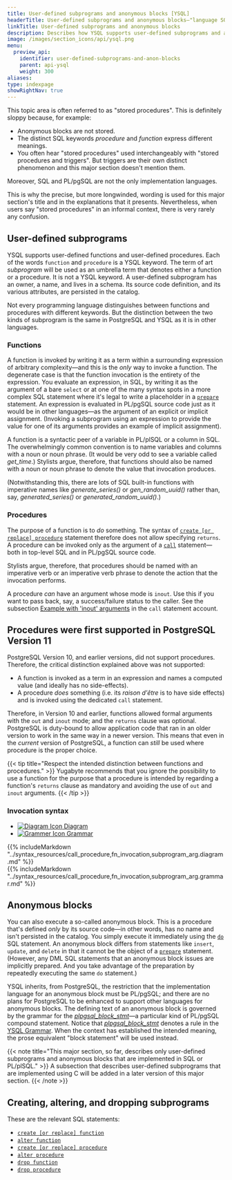 ```yaml
---
title: User-defined subprograms and anonymous blocks [YSQL]
headerTitle: User-defined subprograms and anonymous blocks—"language SQL" and "language plpgsql"
linkTitle: User-defined subprograms and anonymous blocks
description: Describes how YSQL supports user-defined subprograms and anonymous blocks implemented in SQL and PL/pgSQL.
image: /images/section_icons/api/ysql.png
menu:
  preview_api:
    identifier: user-defined-subprograms-and-anon-blocks
    parent: api-ysql
    weight: 300
aliases:
type: indexpage
showRightNav: true
---
```


This topic area is often referred to as "stored procedures". This is definitely sloppy because, for example:

- Anonymous blocks are not stored.
- The distinct SQL keywords _procedure_ and _function_ express different meanings.
- You often hear "stored procedures" used interchangeably with "stored procedures and triggers". But triggers are their own distinct phenomenon and this major section doesn't mention them.

Moreover, SQL and PL/pgSQL are not the only implementation languages.

This is why the precise, but more longwinded, wording is used for this major section's title and in the explanations that it presents. Nevertheless, when users say "stored procedures" in an informal context, there is very rarely any confusion.

## User-defined subprograms

YSQL supports user-defined functions and user-defined procedures. Each of the words `function` and `procedure` is a YSQL keyword. The term of art _subprogram_ will be used as an umbrella term that denotes either a function or a procedure. It is not a YSQL keyword. A user-defined subprogram has an owner, a name, and lives in a schema. Its source code definition, and its various attributes, are persisted in the catalog.

Not every programming language distinguishes between functions and procedures with different keywords. But the distinction between the two kinds of subprogram is the same in PostgreSQL and YSQL as it is in other languages.

### Functions

A function is invoked by writing it as a term within a surrounding expression of arbitrary complexity—and this is the _only_ way to invoke a function. The degenerate case is that the function invocation is the entirety of the expression. You evaluate an expression, in SQL, by writing it as the argument of a bare `select` or at one of the many syntax spots in a more complex SQL statement where it's legal to write a placeholder in a [`prepare`](../the-sql-language/statements/perf_prepare/) statement. An expression is evaluated in PL/pgSQL source code just as it would be in other languages—as the argument of an explicit or implicit assignment. (Invoking a subprogram using an expression to provide the value for one of its arguments provides an example of implicit assignment).

A function is a syntactic peer of a variable in PL/plSQL or a column in SQL. The overwhelmingly common convention is to name variables and columns with a noun or noun phrase. (It would be very odd to see a variable called _get_time_.)  Stylists argue, therefore, that functions should also be named with a noun or noun phrase to denote the value that invocation produces.

(Notwithstanding this, there are lots of SQL built-in functions with imperative names like _generate_series()_ or _gen_random_uuid()_ rather than, say, _generated_series()_ or _generated_random_uuid()_.)

### Procedures

The purpose of a function is to _do_ something. The syntax of [`create [or replace] procedure`](../the-sql-language/statements/ddl_create_procedure/) statement therefore does not allow specifying `returns`. A procedure can be invoked only as the argument of a [`call`](../the-sql-language/statements/cmd_call/) statement—both in top-level SQL and in PL/pgSQL source code.

Stylists argue, therefore, that procedures should be named with an imperative verb or an imperative verb phrase to denote the action that the invocation performs.

A procedure _can_ have an argument whose mode is `inout`. Use this if you want to pass back, say, a success/failure status to the caller. See the subsection [Example with 'inout' arguments](../the-sql-language/statements/cmd_call/) in the `call` statement account.

## Procedures were first supported in PostgreSQL Version 11

PostgreSQL Version 10, and earlier versions, did not support procedures. Therefore, the critical distinction explained above was not supported:

- A function is invoked as a term in an expression and names a computed value (and ideally has no side-effects).
- A procedure _does_ something (i.e. its _raison d'être_ is to have side effects) and is invoked using the dedicated `call` statement.

Therefore, in Version 10 and earlier, functions allowed formal arguments with the `out` and `inout` mode; and the `returns` clause was optional. PostgreSQL is duty-bound to allow application code that ran in an older version to work in the same way in a newer version. This means that even in the _current_ version of PostgreSQL, a function can _still_ be used where procedure is the proper choice.

{{< tip title="Respect the intended distinction between functions and procedures." >}}
Yugabyte recommends that you ignore the possibility to use a function for the purpose that a procedure is intended by regarding a function's `returns` clause as mandatory and avoiding the use of `out` and `inout` arguments.
{{< /tip >}}

### Invocation syntax

<ul class="nav nav-tabs nav-tabs-yb">
  <li>
    <a href="#diagram" class="nav-link active" id="diagram-tab" data-toggle="tab" role="tab" aria-controls="diagram" aria-selected="false">
      <img src="/icons/diagram.svg" alt="Diagram Icon">
      Diagram
    </a>
  </li>
  <li>
    <a href="#grammar" class="nav-link" id="grammar-tab" data-toggle="tab" role="tab" aria-controls="grammar" aria-selected="true">
      <img src="/icons/file-lines.svg" alt="Grammer Icon">
      Grammar
    </a>
  </li>
</ul>

<div class="tab-content">
  <div id="diagram" class="tab-pane fade show active" role="tabpanel" aria-labelledby="diagram-tab">
  {{% includeMarkdown "../syntax_resources/call_procedure,fn_invocation,subprogram_arg.diagram.md" %}}
  </div>
  <div id="grammar" class="tab-pane fade" role="tabpanel" aria-labelledby="grammar-tab">
  {{% includeMarkdown "../syntax_resources/call_procedure,fn_invocation,subprogram_arg.grammar.md" %}}
  </div>
</div>

## Anonymous blocks

You can also execute a so-called anonymous block. This is a procedure that's defined _only_ by its source code—in other words, has no name and isn't persisted in the catalog. You simply execute it immediately using the [`do`](../the-sql-language/statements/cmd_do/) SQL statement. An anonymous block differs from statements like `insert`, `update`, and `delete` in that it cannot be the object of a [`prepare`](../the-sql-language/statements/perf_prepare) statement. (However, any DML SQL statements that an anonymous block issues are implicitly prepared. And you take advantage of the preparation by repeatedly executing the same `do` statement.)

YSQL inherits, from PostgreSQL, the restriction that the implementation language for an anonymous block must be PL/pgSQL; and there are no plans for PostgreSQL to be enhanced to support other languages for anonymous blocks. The defining text of an anonymous block is governed by the grammar for the _[plpgsql_block_stmt](../syntax_resources/grammar_diagrams/#plpgsql-block-stmt)_—a particular kind of PL/pgSQL compound statement. Notice that _[plpgsql_block_stmt](../syntax_resources/grammar_diagrams/#plpgsql-block-stmt)_ denotes a rule in the [YSQL Grammar](../syntax_resources/grammar_diagrams/). When the context has established the intended meaning, the prose equivalent "block statement" will be used instead.

{{< note title="This major section, so far, describes only user-defined subprograms and anonymous blocks  that are implemented in SQL or PL/plSQL." >}}
A subsection that describes user-defined subprograms that are implemented using C will be added in a later version of this major section.
{{< /note >}}

## Creating, altering, and dropping subprograms

These are the relevant SQL statements:

- [`create [or replace] function`](../the-sql-language/statements/ddl_create_function/)
- [`alter function`](../the-sql-language/statements/ddl_alter_function/)
- [`create [or replace] procedure`](../the-sql-language/statements/ddl_create_procedure/)
- [`alter procedure`](../the-sql-language/statements/ddl_alter_procedure/)
- [`drop function`](../the-sql-language/statements/ddl_drop_function/)
- [`drop procedure`](../the-sql-language/statements/ddl_drop_procedure/)
